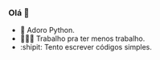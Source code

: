 ### Olá 👋

- 🐍 Adoro Python.
- 👨🏻‍💻 Trabalho pra ter menos trabalho.
- :shipit: Tento escrever códigos simples.
